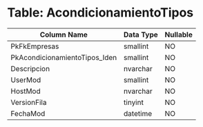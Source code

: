 # Table: AcondicionamientoTipos

| Column Name | Data Type | Nullable |
|-------------|-----------|----------|
| PkFkEmpresas | smallint | NO |
| PkAcondicionamientoTipos_Iden | smallint | NO |
| Descripcion | nvarchar | NO |
| UserMod | smallint | NO |
| HostMod | nvarchar | NO |
| VersionFila | tinyint | NO |
| FechaMod | datetime | NO |
